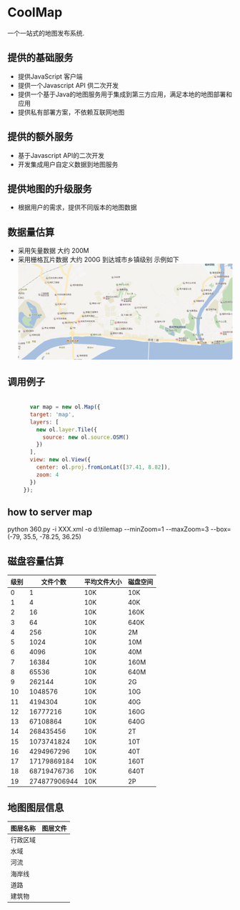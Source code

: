 # CoolMap
一个一站式的地图发布系统.

## 提供的基础服务
- 提供JavaScript 客户端
- 提供一个Javascript API 供二次开发
- 提供一个基于Java的地图服务用于集成到第三方应用，满足本地的地图部署和应用
- 提供私有部署方案，不依赖互联网地图

## 提供的额外服务
- 基于Javascript API的二次开发
- 开发集成用户自定义数据到地图服务

## 提供地图的升级服务
- 根据用户的需求，提供不同版本的地图数据

## 数据量估算
- 采用矢量数据 大约 200M
- 采用栅格瓦片数据 大约 200G 到达城市乡镇级别 示例如下
  ![地图示例](doc/map_example.png)
  
##  调用例子

```javascript

       var map = new ol.Map({
       target: 'map',
       layers: [
         new ol.layer.Tile({
           source: new ol.source.OSM()
         })
       ],
       view: new ol.View({
         center: ol.proj.fromLonLat([37.41, 8.82]),
         zoom: 4
       })
     });

```  

## how to server map

python 360.py -i XXX.xml -o d:\tilemap  --minZoom=1 --maxZoom=3 --box=(-79, 35.5, -78.25, 36.25)


## 磁盘容量估算

|级别|文件个数|平均文件大小|磁盘空间|
|---|---|---|---|
|0|1|10K|10K|
|1|4|10K|40K|
|2|16|10K|160K|
|3|64|10K|640K|
|4|256|10K|2M|
|5|1024|10K|10M|
|6|4096|10K|40M|
|7|16384|10K|160M|
|8|65536|10K|640M|
|9|262144|10K|2G|
|10|1048576|10K|10G|
|11|4194304|10K|40G|
|12|16777216|10K|160G|
|13|67108864|10K|640G|
|14|268435456|10K|2T|
|15|1073741824|10K|10T|
|16|4294967296|10K|40T|
|17|17179869184|10K|160T|
|18|68719476736|10K|640T|
|19|274877906944|10K|2P|

## 地图图层信息
|图层名称|图层文件|
|---|---|
|行政区域||
|水域||
|河流||
|海岸线||
|道路||
|建筑物||
